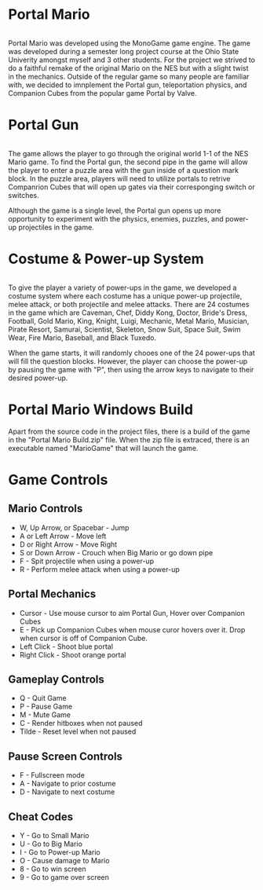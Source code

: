 Portal Mario
============

![]()

Portal Mario was developed using the MonoGame game engine. The game was developed during
a semester long project course at the Ohio State Univerity amongst myself and 3 other students. 
For the project we strived to do a faithful remake of the original Mario on the NES but with 
a slight twist in the mechanics. Outside of the regular game so many people are familiar with, 
we decided to imnplement the Portal gun, teleportation physics, and Companion Cubes from the 
popular game Portal by Valve.

Portal Gun
==========

![]()

The game allows the player to go through the original world 1-1 of the NES Mario game. To find
the Portal gun, the second pipe in the game will allow the player to enter a puzzle area with
the gun inside of a question mark block. In the puzzle area, players will need to utilize portals
to retrive Companrion Cubes that will open up gates via their corresponging switch or switches.



Although the game is a single level, the Portal gun opens up more opportunity to experiment with
the physics, enemies, puzzles, and power-up projectiles in the game.


Costume & Power-up System
==============

![]()

To give the player a variety of power-ups in the game, we developed a costume system where each 
costume has a unique power-up projectile, melee attack, or both projectile and melee attacks.
There are 24 costumes in the game which are Caveman, Chef, Diddy Kong, Doctor, Bride's Dress,
Football, Gold Mario, King, Knight, Luigi, Mechanic, Metal Mario, Musician, Pirate Resort, 
Samurai, Scientist, Skeleton, Snow Suit, Space Suit, Swim Wear, Fire Mario, Baseball, and 
Black Tuxedo.

When the game starts, it will randomly chooes one of the 24 power-ups that will fill the question
blocks. However, the player can choose the power-up by pausing the game with "P", then using the
arrow keys to navigate to their desired power-up.

Portal Mario Windows Build
===================

Apart from the source code in the project files, there is a build of the game in the 
"Portal Mario Build.zip" file. When the zip file is extraced, there is an executable named
"MarioGame" that will launch the game. 

Game Controls
===========

## Mario Controls  

* W, Up Arrow, or Spacebar - Jump
* A or Left Arrow - Move left
* D or Right Arrow - Move Right
* S or Down Arrow - Crouch when Big Mario or go down pipe
* F - Spit projectile when using a power-up
* R - Perform melee attack when using a power-up

## Portal Mechanics

* Cursor - Use mouse cursor to aim Portal Gun, Hover over Companion Cubes
* E - Pick up Companion Cubes when mouse curor hovers over it. Drop when cursor is off of Companion Cube.
* Left Click - Shoot blue portal
* Right Click - Shoot orange portal

## Gameplay Controls

* Q - Quit Game
* P - Pause Game
* M - Mute Game
* C - Render hitboxes when not paused
* Tilde - Reset level when not paused

## Pause Screen Controls

* F - Fullscreen mode
* A - Navigate to prior costume
* D - Navigate to next costume

## Cheat Codes

* Y - Go to Small Mario
* U - Go to Big Mario
* I - Go to Power-up Mario
* O - Cause damage to Mario
* 8 - Go to win screen
* 9 - Go to game over screen
